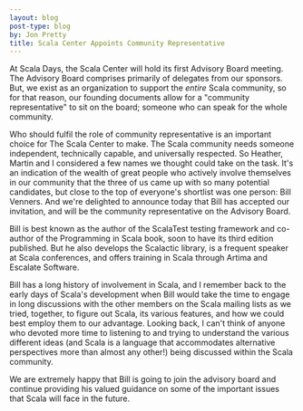 ```yaml
---
layout: blog
post-type: blog
by: Jon Pretty
title: Scala Center Appoints Community Representative
---
```


At Scala Days, the Scala Center will hold its first Advisory Board meeting. The
Advisory Board comprises primarily of delegates from our sponsors. But, we
exist as an organization to support the *entire* Scala community, so for that
reason, our founding documents allow for a "community representative" to sit on
the board; someone who can speak for the whole community.

Who should fulfil the role of community representative is an important choice
for The Scala Center to make. The Scala community needs someone independent,
technically capable, and universally respected. So Heather, Martin and I
considered a few names we thought could take on the task.  It's an indication
of the wealth of great people who actively involve themselves in our community
that the three of us came up with so many potential candidates, but close to
the top of everyone's shortlist was one person: Bill Venners. And we're
delighted to announce today that Bill has accepted our invitation, and will be
the community representative on the Advisory Board.

Bill is best known as the author of the ScalaTest testing framework and
co-author of the Programming in Scala book, soon to have its third edition
published. But he also develops the Scalactic library, is a frequent speaker at
Scala conferences, and offers training in Scala through Artima and Escalate
Software.

Bill has a long history of involvement in Scala, and I remember back to the
early days of Scala's development when Bill would take the time to engage in
long discussions with the other members on the Scala mailing lists as we tried,
together, to figure out Scala, its various features, and how we could best
employ them to our advantage. Looking back, I can't think of anyone who devoted
more time to listening to and trying to understand the various different ideas
(and Scala is a language that accommodates alternative perspectives more than
almost any other!) being discussed within the Scala community.

We are extremely happy that Bill is going to join the advisory board and
continue providing his valued guidance on some of the important issues that
Scala will face in the future.


